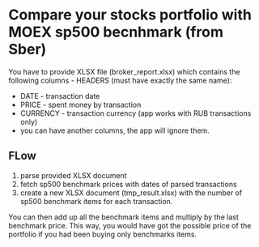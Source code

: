 # Compare your stocks portfolio with MOEX sp500 becnhmark (from Sber)

You have to provide XLSX file (broker_report.xlsx) which contains the following columns - 
HEADERS (must have exactly the same name):
 - DATE - transaction date
 - PRICE - spent money by transaction
 - CURRENCY - transaction currency (app works with RUB transactions only)
 - you can have another columns, the app will ignore them.
 
 
## FLow
1. parse provided XLSX document
2. fetch sp500 benchmark prices with dates of parsed transactions
3. create a new XLSX document (tmp_result.xlsx) with the number of sp500 benchmark items for each transaction. 

You can then add up all the benchmark items and multiply by the last benchmark price. This way, you would have got the possible price of the portfolio if you had been buying only benchmarks items.

